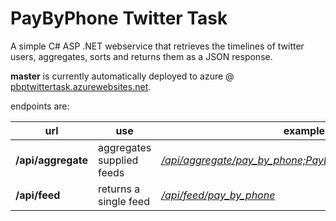 # PayByPhone Twitter Task

A simple C# ASP .NET webservice that retrieves the timelines of twitter users, aggregates, sorts and returns them as a JSON response.

**master** is currently automatically deployed to azure @ [pbptwittertask.azurewebsites.net](http://pbptwittertask.azurewebsites.net/api/aggregate).

endpoints are:

url | use | example
--- | --- | ---
**/api/aggregate**| aggregates supplied feeds | *[/api/aggregate/pay_by_phone;PayByPhone;PayByPhone_UK](http://pbptwittertask.azurewebsites.net/api/aggregate/pay_by_phone;PayByPhone;PayByPhone_UK)*
**/api/feed** | returns a single feed | *[/api/feed/pay_by_phone](http://pbptwittertask.azurewebsites.net/api/feed/pay_by_phone)*
